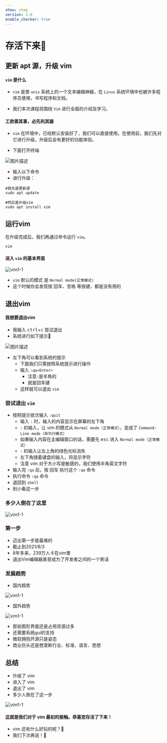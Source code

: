```yaml
---
show: step
version: 1.0
enable_checker: true
---
```


# 存活下来🥊

## 更新 apt 源，升级 vim

#### `vim` 是什么

- `vim` 是类 `unix` 系统上的一个文本编辑神器，在 `Linux` 系统环境中也被许多程序员使用，书写程序和文档。

- 我们本次课程将围绕 `Vim` 进行全面的介绍及学习。

#### 工欲善其事，必先利其器

- `vim` 在环境中，已经默认安装好了，我们可以直接使用。在使用前，我们先对它进行升级，升级后会有更好的功能体验。

- 下面打开终端

![图片描述](https://doc.shiyanlou.com/courses/uid1190679-20220628-1656420728627)

- 输入以下命令
- 进行升级：

```shell
#首先是更新源
sudo apt update

#然后是升级vim
sudo apt install vim
```

## 运行vim

在升级完成后，我们再通过命令运行 `vim`。

```shell
vim
```

#### 进入 `vim` 的基本界面

![vim1-1](https://labfile.oss.aliyuncs.com/courses/2840/vim01_01.jpg)

- `vim` 默认的模式 是 `Normal mode(正常模式)`
- 这个时候你会发现按 <kbd>回车</kbd>、<kbd>空格</kbd> 等按键，都是没有用的

## 退出vim

#### 我想要退出vim

- 我输入 <kbd>ctrl</kbd>+<kbd>c</kbd> 尝试退出
- 系统进行如下提示📕

![图片描述](https://doc.shiyanlou.com/courses/uid1190679-20210904-1630717535466)

- 左下角可以看到系统的提示
    - 下面我们只需按照系统提示进行操作
    - 输入 `:qa<Enter>` 
    	- 注意`:`是半角的
    	- <Enter>就是回车键
	- 这样就可以退出 `vim`

### 尝试退出 `vim`

- 按照提示依次输入 `:quit`
	- 输入 `:` 时，输入的内容显示在屏幕的左下角
	- `:` 的输入，让 vim 的模式从 `Normal mode（正常模式）`，变成了  `Command-Line mode（命令行模式）`
	- 如果输入内容在主编辑窗口的话，需要先 <kbd>esc</kbd> 进入 `Normal mode（正常模式）`
	- `:` 的输入让左上角的绿色光标消失
	- 左下角随着键盘的输入，将显示字符
	- 注意 vim 对于大小写是敏感的，我们使用半角英文字符
- 输入完 `:qa` 后，按 <kbd>回车</kbd> 执行这个 `:qa` 命令
- 执行命令 `:qa` 命令
- 退回到 `shell`
- 别小看这一步

### 多少人倒在了这里

![vim1-1](https://labfile.oss.aliyuncs.com/courses/2840/vim01_03.jpg)


### 第一步

- 迈出第一步是最难的
- 截止到2021/8/3
- 8年多来，239万人卡在vim里
- 退出Vim编辑器甚至成为了开发者之间的一个笑话

### 发展趋势

- 国内趋势

![vim1-1](https://doc.shiyanlou.com/courses/uid1190679-20210803-1627999176187)

- 国外趋势

![vim1-1](https://doc.shiyanlou.com/courses/uid1190679-20210803-1627999206752)

- 那些图形界面还是占用资源过多
- 还需要系统gui的支持
- 微软拥抱开源只是姿态
- 商业巨头还是想垄断行业、标准、语言、思想

## 总结

- 升级了 vim
- 进入了 vim
- 退出了 vim
- 多少人倒在了这一步

![vim1-1](https://labfile.oss.aliyuncs.com/courses/2840/howtoquitvim.png)

#### 这就是我们对于 vim 最初的接触。恭喜您存活了下来！

- vim 还有什么好玩的呢？🤔
- 我们下次再说！👋